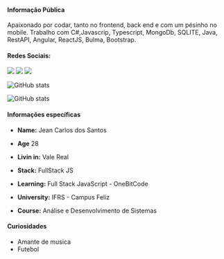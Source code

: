 #### Informação Pública

Apaixonado por codar, tanto no frontend, back end e com um pésinho no mobile. Trabalho com C#,Javascrip, Typescript, MongoDb, SQLITE, Java, RestAPI, Angular, ReactJS, Bulma, Bootstrap.

#### Redes Sociais: 
[<img src="https://img.shields.io/badge/linkedin-%230077B5.svg?&style=for-the-badge&logo=linkedin&logoColor=white" />](https://www.linkedin.com/in/jeandossantosmd/) [<img src = "https://img.shields.io/badge/instagram-%23E4405F.svg?&style=for-the-badge&logo=instagram&logoColor=white">](https://www.instagram.com/jeanHe4rt/)
[<img src="https://img.shields.io/badge/Twitter-1DA1F2?style=for-the-badge&logo=twitter&logoColor=white">](https://twitter.com/jean_he4rt)

![GitHub stats](https://github-readme-stats.vercel.app/api?username=jeanHe4rt&show-icons=true) 

![GitHub stats](https://github-readme-stats.vercel.app/api/top-langs?username=jeanHe4rt&show-icons=true) 

#### Informações específicas

- **Name:** Jean Carlos dos Santos

- **Age** 28

- **Livin in:** Vale Real

- **Stack:** FullStack JS

- **Learning:** Full Stack JavaScript - OneBitCode

- **University:** IFRS - Campus Feliz

- **Course:** Análise e Desenvolvimento de Sistemas

#### Curiosidades

- Amante de musica
- Futebol


